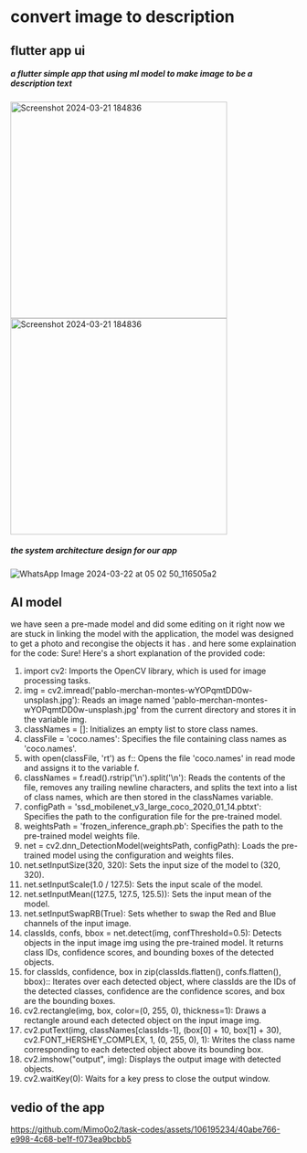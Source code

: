 

# convert image to description
## flutter app ui
##### a flutter simple app that using ml model to make image to be a description text

<img width="379" alt="Screenshot 2024-03-21 184836" src="https://github.com/Mimo0o2/task-codes/assets/106195234/994a3a61-43c9-43d4-906d-a884d51100d1">


<img width="379" alt="Screenshot 2024-03-21 184836" src="https://github.com/Mimo0o2/task-codes/assets/106195234/5dc85b77-ad34-4260-a5fc-1a0810ad4f2c">

##### the system architecture design for our app

![WhatsApp Image 2024-03-22 at 05 02 50_116505a2](https://github.com/Mimo0o2/task-codes/assets/106195234/0bcef8bf-2e85-41d0-9a1a-a8da9a1b708c)






## AI model
we have seen a pre-made model and did some editing on it 
right now we are stuck in linking the model with the application,
the model was designed to get a photo and recongise the objects it has .
and here some explaination for the code:
Sure! Here's a short explanation of the provided code:

1. import cv2: Imports the OpenCV library, which is used for image processing tasks.
2. img = cv2.imread('pablo-merchan-montes-wYOPqmtDD0w-unsplash.jpg'): Reads an image named 'pablo-merchan-montes-wYOPqmtDD0w-unsplash.jpg' from the current directory and stores it in the variable img.
3. classNames = []: Initializes an empty list to store class names.
4. classFile = 'coco.names': Specifies the file containing class names as 'coco.names'.
5. with open(classFile, 'rt') as f:: Opens the file 'coco.names' in read mode and assigns it to the variable f.
6. classNames = f.read().rstrip('\n').split('\n'): Reads the contents of the file, removes any trailing newline characters, and splits the text into a list of class names, which are then stored in the classNames variable.
7. configPath = 'ssd_mobilenet_v3_large_coco_2020_01_14.pbtxt': Specifies the path to the configuration file for the pre-trained model.
8. weightsPath = 'frozen_inference_graph.pb': Specifies the path to the pre-trained model weights file.
9. net = cv2.dnn_DetectionModel(weightsPath, configPath): Loads the pre-trained model using the configuration and weights files.
10. net.setInputSize(320, 320): Sets the input size of the model to (320, 320).
11. net.setInputScale(1.0 / 127.5): Sets the input scale of the model.
12. net.setInputMean((127.5, 127.5, 125.5)): Sets the input mean of the model.
13. net.setInputSwapRB(True): Sets whether to swap the Red and Blue channels of the input image.
14. classIds, confs, bbox = net.detect(img, confThreshold=0.5): Detects objects in the input image img using the pre-trained model. It returns class IDs, confidence scores, and bounding boxes of the detected objects.
15. for classIds, confidence, box in zip(classIds.flatten(), confs.flatten(), bbox):: Iterates over each detected object, where classIds are the IDs of the detected classes, confidence are the confidence scores, and box are the bounding boxes.
16. cv2.rectangle(img, box, color=(0, 255, 0), thickness=1): Draws a rectangle around each detected object on the input image img.
17. cv2.putText(img, classNames[classIds-1], (box[0] + 10, box[1] + 30), cv2.FONT_HERSHEY_COMPLEX, 1, (0, 255, 0), 1): Writes the class name corresponding to each detected object above its bounding box.
20. cv2.imshow("output", img): Displays the output image with detected objects.
21. cv2.waitKey(0): Waits for a key press to close the output window.

## vedio of the app


https://github.com/Mimo0o2/task-codes/assets/106195234/40abe766-e998-4c68-be1f-f073ea9bcbb5







